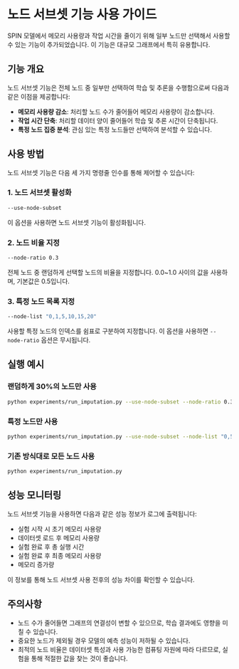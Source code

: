 # 노드 서브셋 기능 사용 가이드

SPIN 모델에서 메모리 사용량과 작업 시간을 줄이기 위해 일부 노드만 선택해서 사용할 수 있는 기능이 추가되었습니다. 이 기능은 대규모 그래프에서 특히 유용합니다.

## 기능 개요

노드 서브셋 기능은 전체 노드 중 일부만 선택하여 학습 및 추론을 수행함으로써 다음과 같은 이점을 제공합니다:

- **메모리 사용량 감소**: 처리할 노드 수가 줄어들어 메모리 사용량이 감소합니다.
- **작업 시간 단축**: 처리할 데이터 양이 줄어들어 학습 및 추론 시간이 단축됩니다.
- **특정 노드 집중 분석**: 관심 있는 특정 노드들만 선택하여 분석할 수 있습니다.

## 사용 방법

노드 서브셋 기능은 다음 세 가지 명령줄 인수를 통해 제어할 수 있습니다:

### 1. 노드 서브셋 활성화

```bash
--use-node-subset
```

이 옵션을 사용하면 노드 서브셋 기능이 활성화됩니다.

### 2. 노드 비율 지정

```bash
--node-ratio 0.3
```

전체 노드 중 랜덤하게 선택할 노드의 비율을 지정합니다. 0.0~1.0 사이의 값을 사용하며, 기본값은 0.5입니다.

### 3. 특정 노드 목록 지정

```bash
--node-list "0,1,5,10,15,20"
```

사용할 특정 노드의 인덱스를 쉼표로 구분하여 지정합니다. 이 옵션을 사용하면 `--node-ratio` 옵션은 무시됩니다.

## 실행 예시

### 랜덤하게 30%의 노드만 사용

```bash
python experiments/run_imputation.py --use-node-subset --node-ratio 0.3
```

### 특정 노드만 사용

```bash
python experiments/run_imputation.py --use-node-subset --node-list "0,5,10,15,20,25,30"
```

### 기존 방식대로 모든 노드 사용

```bash
python experiments/run_imputation.py
```

## 성능 모니터링

노드 서브셋 기능을 사용하면 다음과 같은 성능 정보가 로그에 출력됩니다:

- 실험 시작 시 초기 메모리 사용량
- 데이터셋 로드 후 메모리 사용량
- 실험 완료 후 총 실행 시간
- 실험 완료 후 최종 메모리 사용량
- 메모리 증가량

이 정보를 통해 노드 서브셋 사용 전후의 성능 차이를 확인할 수 있습니다.

## 주의사항

- 노드 수가 줄어들면 그래프의 연결성이 변할 수 있으므로, 학습 결과에도 영향을 미칠 수 있습니다.
- 중요한 노드가 제외될 경우 모델의 예측 성능이 저하될 수 있습니다.
- 최적의 노드 비율은 데이터셋 특성과 사용 가능한 컴퓨팅 자원에 따라 다르므로, 실험을 통해 적절한 값을 찾는 것이 좋습니다. 